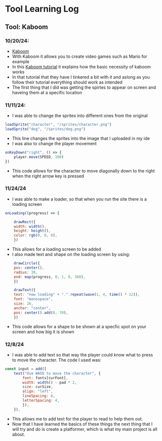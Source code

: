 # Tool Learning Log

## Tool: **Kaboom**

### 10/20/24:
* [Kaboom](https://kaboomjs.com/doc/setup)
* With Kaboom it allows you to create video games such as Mario for example
* In this [Kaboom tutorial](https://kaboomjs.com/doc/intro) it explains how the basic necessity of kaboom works
* In that tutorial that they have I tinkered a bit with it and aslong as you follow their tutorial everything should work as intended
* The first thing that I did was getting the spirtes to appear on screen and haveing them at a specific location


### 11/11/24:
* I was able to change the sprites into different ones from the original
```js
loadSprite("character", "/sprites/character.png")
loadSprite("dog", "/sprites/dog.png")
```
* This line changes the sprites into the image that I uploaded in my ide
* I was also to change the player movement
```js
onKeyDown("right", () => {
	player.move(SPEED, 100)
})
```
* This code allows for the character to move diagonally down to the right when the right arrow key is pressed


### 11/24/24
* I was able to make a loader, so that when you run the site there is a loading screen
```js
onLoading((progress) => {

	drawRect({
	width: width(),
	height: height(),
	color: rgb(0, 0, 0),
	})
```
* This allows for a loading screen to be added
* I also made text and shape on the loading screen by using:
```js
	drawCircle({
	pos: center(),
	radius: 38,
	end: map(progress, 0, 1, 0, 360),
	})

	drawText({
	text: "now loading" + ".".repeat(wave(1, 4, time() * 12)),
	font: "monospace",
	size: 26,
	anchor: "center",
	pos: center().add(0, 70),
	})
```
* This code allows for a shape to be shown at a specfic spot on your screen and how big it is shown

### 12/8/24
* I was able to add text so that way the player could know what to press to move the character. The code I used was:
```js
const input = add([
	text("Use WASD to move the character", {
		font: fonts[curFont],
		width: width() - pad * 2,
		size: curSize,
		align: "left",
		lineSpacing: 8,
		letterSpacing: 4,
		}),
	}),
```
* This allows me to add text for the player to read to help them out.
* Now that I have learned the basics of these things the next thing that I will try and do is create a platformer, which is what my main project is all about.


<!--
* Links you used today (websites, videos, etc)
* Things you tried, progress you made, etc
* Challenges, a-ha moments, etc
* Questions you still have
* What you're going to try next
-->
